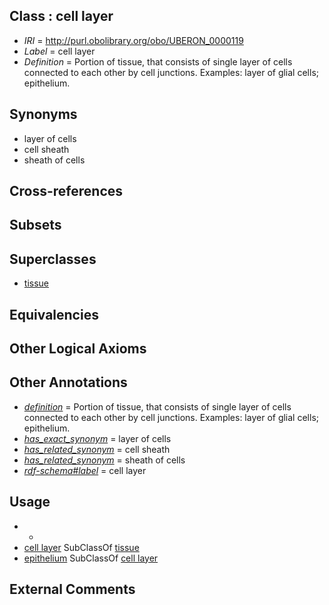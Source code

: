 
## Class : cell layer

 * *IRI* = http://purl.obolibrary.org/obo/UBERON_0000119
 * *Label* = cell layer
 * *Definition* = Portion of tissue, that consists of single layer of cells connected to each other by cell junctions. Examples: layer of glial cells; epithelium.

## Synonyms

 * layer of cells
 * cell sheath
 * sheath of cells

## Cross-references


## Subsets


## Superclasses

 * [tissue](../../UBERON/79/UBERON_0000479.md)

## Equivalencies


## Other Logical Axioms


## Other Annotations

 * *[definition](../../IAO/15/IAO_0000115.md)* = Portion of tissue, that consists of single layer of cells connected to each other by cell junctions. Examples: layer of glial cells; epithelium.
 * *[has_exact_synonym](../../ym/oboInOwl#hasExactSynonym.md)* = layer of cells
 * *[has_related_synonym](../../ym/oboInOwl#hasRelatedSynonym.md)* = cell sheath
 * *[has_related_synonym](../../ym/oboInOwl#hasRelatedSynonym.md)* = sheath of cells
 * *[rdf-schema#label](../../el/rdf-schema#label.md)* = cell layer

## Usage

 * -
 * [cell layer](../../UBERON/19/UBERON_0000119.md) SubClassOf [tissue](../../UBERON/79/UBERON_0000479.md)
 * [epithelium](../../UBERON/83/UBERON_0000483.md) SubClassOf [cell layer](../../UBERON/19/UBERON_0000119.md)

## External Comments

